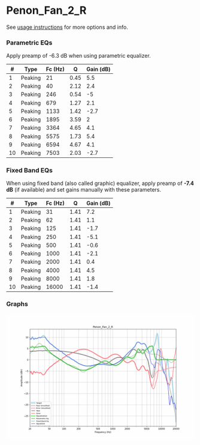 # Penon_Fan_2_R
See [usage instructions](https://github.com/jaakkopasanen/AutoEq#usage) for more options and info.

### Parametric EQs
Apply preamp of -6.3 dB when using parametric equalizer.

|   # | Type    |   Fc (Hz) |    Q |   Gain (dB) |
|-----|---------|-----------|------|-------------|
|   1 | Peaking |        21 | 0.45 |         5.5 |
|   2 | Peaking |        40 | 2.12 |         2.4 |
|   3 | Peaking |       246 | 0.54 |        -5   |
|   4 | Peaking |       679 | 1.27 |         2.1 |
|   5 | Peaking |      1133 | 1.42 |        -2.7 |
|   6 | Peaking |      1895 | 3.59 |         2   |
|   7 | Peaking |      3364 | 4.65 |         4.1 |
|   8 | Peaking |      5575 | 1.73 |         5.4 |
|   9 | Peaking |      6594 | 4.67 |         4.1 |
|  10 | Peaking |      7503 | 2.03 |        -2.7 |

### Fixed Band EQs
When using fixed band (also called graphic) equalizer, apply preamp of **-7.4 dB** (if available) and set gains manually with these parameters.

|   # | Type    |   Fc (Hz) |    Q |   Gain (dB) |
|-----|---------|-----------|------|-------------|
|   1 | Peaking |        31 | 1.41 |         7.2 |
|   2 | Peaking |        62 | 1.41 |         1.1 |
|   3 | Peaking |       125 | 1.41 |        -1.7 |
|   4 | Peaking |       250 | 1.41 |        -5.1 |
|   5 | Peaking |       500 | 1.41 |        -0.6 |
|   6 | Peaking |      1000 | 1.41 |        -2.1 |
|   7 | Peaking |      2000 | 1.41 |         0.4 |
|   8 | Peaking |      4000 | 1.41 |         4.5 |
|   9 | Peaking |      8000 | 1.41 |         1.8 |
|  10 | Peaking |     16000 | 1.41 |        -1.4 |

### Graphs
![](./Penon_Fan_2_R.png)
